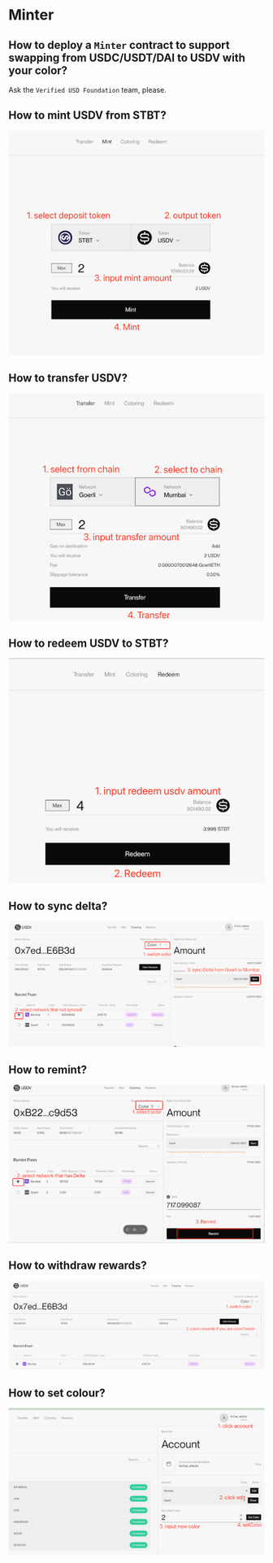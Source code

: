# Minter

## How to deploy a `Minter` contract to support swapping from USDC/USDT/DAI to USDV with your color?

Ask the `Verified USD Foundation` team, please.

## How to mint USDV from STBT?

![](../.gitbook/assets/minter/mint.png "mint USDV from STBT")

## How to transfer USDV?

![](../.gitbook/assets/minter/transfer.png "transfer USDV")

## How to redeem USDV to STBT?

![](../.gitbook/assets/minter/redeem.png "redeem USDV to STBT")

## How to sync delta?

![](../.gitbook/assets/minter/sync.png "sync delta")

## How to remint?

![](../.gitbook/assets/minter/remint.png "remint")

## How to withdraw rewards?

![](../.gitbook/assets/minter/withdraw.png "withdraw rewards")

## How to set colour?

![](../.gitbook/assets/minter/setcolor.png "set colour")
